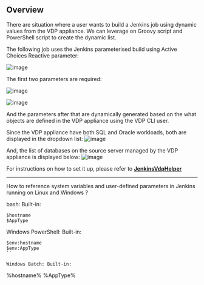## Overview

There are situation where a user wants to build a Jenkins job using dynamic values from the VDP appliance. We can leverage on Groovy script and PowerShell script to create the dynamic list.

The following job uses the Jenkins parameterised build using Active Choices Reactive parameter:

![image](https://user-images.githubusercontent.com/17056169/78726690-f5c9d080-7975-11ea-8e6c-61a03eea14d7.png)

The first two parameters are required:

![image](https://user-images.githubusercontent.com/17056169/78726707-037f5600-7976-11ea-8f2b-288a5d442e9e.png)

![image](https://user-images.githubusercontent.com/17056169/78726732-13973580-7976-11ea-9e8f-dc57684508c4.png)

And the parameters after that are dynamically generated based on the what objects are defined in the VDP appliance using the VDP CLI user.

Since the VDP appliance have both SQL and Oracle workloads, both are displayed in the dropdown list:
![image](https://user-images.githubusercontent.com/17056169/78726761-227de800-7976-11ea-8fb1-e5d8a93e46a0.png)

And, the list of databases on the source server managed by the VDP appliance is displayed below:
![image](https://user-images.githubusercontent.com/17056169/78726838-5e18b200-7976-11ea-9dfc-5786d5371098.png)

For instructions on how to set it up, please refer to [**JenkinsVdpHelper**](https://github.com/Actifio/ActJenkins/blob/master/vdp-params/JenkinsVdpHelper.md)

---

How to reference system variables and user-defined parameters in Jenkins running on Linux and Windows ?

bash: Built-in:
```
$hostname
$AppType
```

Windows PowerShell: Built-in:
```
$env:hostname
$env:AppType
``

Windows Batch: Built-in:
```
%hostname%
%AppType%
```
